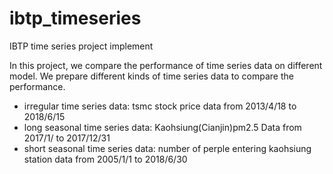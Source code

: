 # ibtp_timeseries
IBTP time series project implement

In this project, we compare the performance of time series data on different model.
We prepare different kinds of time series data to compare the performance.
- irregular time series data: tsmc stock price data from 2013/4/18 to 2018/6/15
- long seasonal time series data: Kaohsiung(Cianjin)pm2.5 Data from 2017/1/ to 2017/12/31
- short seasonal time series data: number of perple entering kaohsiung station data from 2005/1/1 to 2018/6/30
